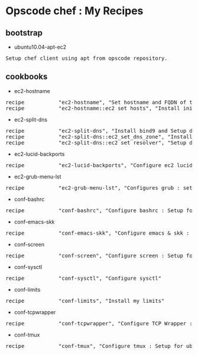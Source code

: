 # Opscode chef : My Recipes

## bootstrap

* ubuntu10.04-apt-ec2
<pre>
Setup chef client using apt from opscode repository.
</pre>

## cookbooks

* ec2-hostname
<pre>
recipe           "ec2-hostname", "Set hostname and FQDN of the node."
recipe           "ec2-hostname::ec2_set_hosts", "Install init script - modify hosts file at boot time."
</pre>

* ec2-split-dns
<pre>
recipe           "ec2-split-dns", "Install bind9 and Setup dns zone files for Split DNS." 
recipe           "ec2-split-dns::ec2_set_dns_zone", "Install init script - modify dns zone files at boot time." 
recipe           "ec2-split-dns::ec2_set_resolver", "Setup dns resolver related files. : /etc/resolv.conf /etc/dhcp3/dhclient.conf"
</pre>

* ec2-lucid-backports
<pre>
recipe           "ec2-lucid-backports", "Configure ec2 lucid backports repository"
</pre>

* ec2-grub-menu-lst
<pre>
recipe           "ec2-grub-menu-lst", "Configures grub : setup kernel options"
</pre>

* conf-bashrc
<pre>
recipe           "conf-bashrc", "Configure bashrc : Setup for ubuntu account."
</pre>

* conf-emacs-skk
<pre>
recipe           "conf-emacs-skk", "Configure emacs & skk : Setup for ubuntu account."
</pre>

* conf-screen
<pre>
recipe           "conf-screen", "Configure screen : Setup for ubuntu account."
</pre>

* conf-sysctl
<pre>
recipe           "conf-sysctl", "Configure sysctl"
</pre>

* conf-limits
<pre>
recipe           "conf-limits", "Install my limits"
</pre>

* conf-tcpwrapper
<pre>
recipe           "conf-tcpwrapper", "Configure TCP Wrapper : Setup /etc/hosts.allow file."
</pre>

* conf-tmux
<pre>
recipe           "conf-tmux", "Configure tmux : Setup for ubuntu account."
</pre>
